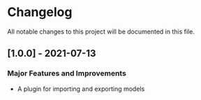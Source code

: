 # Changelog

All notable changes to this project will be documented in this file.

## [1.0.0] - 2021-07-13

### Major Features and Improvements

* A plugin for importing and exporting models